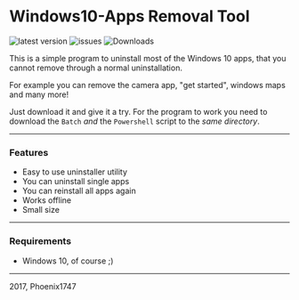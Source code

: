 # Windows10-Apps Removal Tool
![latest version](https://img.shields.io/github/release/aperture-diversion/windows10-apps.svg) ![issues](https://img.shields.io/github/issues/aperture-diversion/windows10-apps.svg) ![Downloads](https://img.shields.io/github/downloads/aperture-diversion/windows10-apps/latest/total.svg)

This is a simple program to uninstall most of the Windows 10 apps, that you cannot remove through a normal uninstallation.

For example you can remove the camera app, "get started", windows maps and many more!



Just download it and give it a try. For the program to work you need to download the ```Batch``` *and* the ```Powershell``` script to the *same directory*.

---

### Features

* Easy to use uninstaller utility
* You can uninstall single apps
* You can reinstall all apps again
* Works offline
* Small size

---

### Requirements

* Windows 10, of course ;)

---

2017, Phoenix1747
